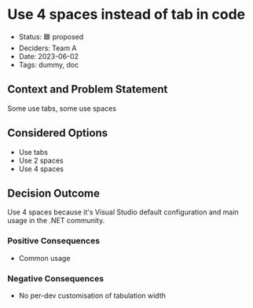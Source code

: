 # Use 4 spaces instead of tab in code

- Status: 🟦 proposed
- Deciders: Team A
- Date: 2023-06-02
- Tags: dummy, doc

## Context and Problem Statement

Some use tabs, some use spaces

## Considered Options

- Use tabs
- Use 2 spaces
- Use 4 spaces

## Decision Outcome

Use 4 spaces because it's Visual Studio default configuration and main usage in the .NET community.

### Positive Consequences

- Common usage

### Negative Consequences

- No per-dev customisation of tabulation width
